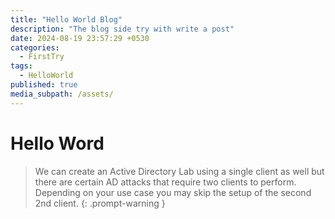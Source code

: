```yaml
---
title: "Hello World Blog"
description: "The blog side try with write a post"
date: 2024-08-19 23:57:29 +0530
categories:
  - FirstTry
tags:
  - HelloWorld
published: true
media_subpath: /assets/
---
```


# Hello Word

> We can create an Active Directory Lab using a single client as well but there are certain AD attacks that require two clients to perform. Depending on your use case you may skip the setup of the second 2nd client.
{: .prompt-warning }

